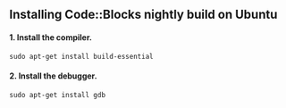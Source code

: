 ## Installing Code::Blocks nightly build on Ubuntu
#### 1. Install the compiler.
```
sudo apt-get install build-essential
```
#### 2. Install the debugger.
```
sudo apt-get install gdb
```
